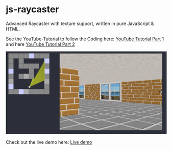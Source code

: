 # js-raycaster
Advanced Raycaster with texture support, written in pure JavaScript & HTML.

See the YouTube-Tutorial to follow the Coding here: [YouTube Tutorial Part 1](https://youtu.be/ZmYtuTBSlsI)
and here
[YouTube Tutorial Part 2](https://youtu.be/X_qz7q38k1s)

![Raycaster Output][def]

[def]: ./raycaster2.png

Check out the live demo here: [Live demo](https://ssl.webpack.de/raycaster-part-2.app-affairs.com)